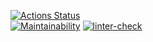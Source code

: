 [![Actions Status](https://github.com/onedealmaker/frontend-project-lvl1/workflows/hexlet-check/badge.svg)](https://github.com/onedealmaker/frontend-project-lvl1/actions)\
[![Maintainability](https://api.codeclimate.com/v1/badges/dacce9be629a6ab1d32b/maintainability)](https://codeclimate.com/github/onedealmaker/frontend-project-lvl1/maintainability)
[![linter-check](https://github.com/onedealmaker/frontend-project-lvl1/actions/workflows/linter-check.yml/badge.svg)](https://github.com/onedealmaker/frontend-project-lvl1/actions/workflows/linter-check.yml)